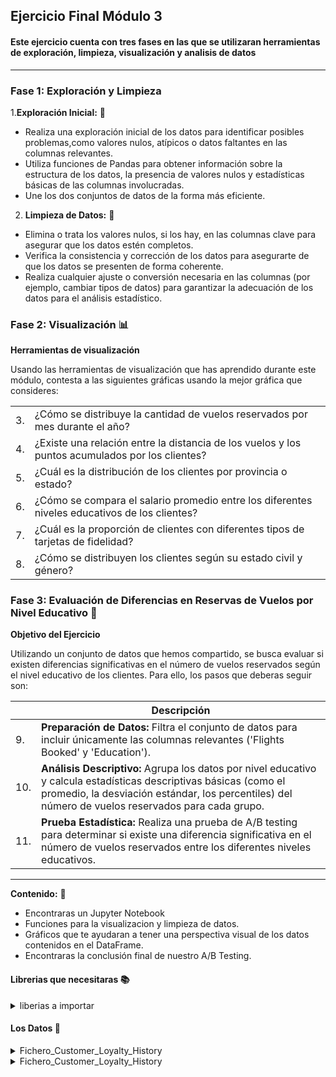 ## Ejercicio Final Módulo 3

#### Este ejercicio cuenta con tres fases en las que se utilizaran herramientas de exploración, limpieza, visualización y analisis de datos 

______________________________________________________________________________________________________________________________________________________________

### Fase 1: Exploración y Limpieza


1.**Exploración Inicial:** 🔎

* Realiza una exploración inicial de los datos para identificar posibles problemas,como valores nulos, atípicos o datos faltantes en las columnas relevantes.
* Utiliza funciones de Pandas para obtener información sobre la estructura de los datos, la presencia de valores nulos y estadísticas básicas de las columnas 
  involucradas.
* Une los dos conjuntos de datos de la forma más eficiente.

2. **Limpieza de Datos:** 🧹
  
* Elimina o trata los valores nulos, si los hay, en las columnas clave para asegurar que los datos estén completos.
* Verifica la consistencia y corrección de los datos para asegurarte de que los datos se presenten de forma coherente.
* Realiza cualquier ajuste o conversión necesaria en las columnas (por ejemplo, cambiar tipos de datos) para garantizar la adecuación de los datos para el 
  análisis estadístico.

### Fase 2: Visualización 📊

**Herramientas de visualización**
  
Usando las herramientas de visualización que has aprendido durante este módulo, contesta a las  siguientes gráficas usando la mejor gráfica que consideres:
  
|                 |                                                         |
| ----------------|---------------------------------------------------------|
|3.| ¿Cómo se distribuye la cantidad de vuelos reservados por mes durante el año?|
|4.| ¿Existe una relación entre la distancia de los vuelos y los puntos acumulados por los clientes?|
|5.|¿Cuál es la distribución de los clientes por provincia o estado?|
|6.|¿Cómo se compara el salario promedio entre los diferentes niveles educativos de los clientes?|
|7.| ¿Cuál es la proporción de clientes con diferentes tipos de tarjetas de fidelidad?|
|8.|¿Cómo se distribuyen los clientes según su estado civil y género?|



### Fase 3: Evaluación de Diferencias en Reservas de Vuelos por Nivel Educativo 🔬

**Objetivo del Ejercicio**

Utilizando un conjunto de datos que hemos compartido, se busca evaluar si existen diferencias significativas en el número de vuelos reservados según el nivel educativo de los clientes. Para 
ello, los pasos que deberas seguir son:

|  | Descripción                                                                                                                      |
|--|----------------------------------------------------------------------------------------------------------------------------------|
|9.|  **Preparación de Datos:** Filtra el conjunto de datos para incluir únicamente las columnas relevantes ('Flights Booked' y 'Education'). |
|10.| **Análisis Descriptivo:** Agrupa los datos por nivel educativo y calcula estadísticas descriptivas básicas (como el promedio, la desviación estándar, los percentiles) del número de vuelos reservados para cada grupo. |
|11.| **Prueba Estadística:** Realiza una prueba de A/B testing para determinar si existe una diferencia significativa en el número de vuelos reservados entre los diferentes niveles educativos. |

______________________________________________________________________________________________________________________________________________________________

**Contenido:** 💾
   
* Encontraras un Jupyter Notebook
* Funciones para la visualizacion y limpieza de datos.
* Gráficos que te ayudaran a tener una perspectiva visual de los datos contenidos en el DataFrame.
* Encontraras la conclusión final de nuestro A/B Testing.


#### Librerias que necesitaras 📚

<details><summary>liberias a importar</summary>
  
#### Evaluar las distribuciones de las variables

* **import pandas as pd**
* **import numpy as np**

#### Visualización.

* **import matplotlib.pyplot as plt**
* **import seaborn as sns**

#### Evaluar la linealidad de las relaciones entre variables.
#### Evaluar las distribuciones de las variables.

* **import scipy**

</details>
</details>

#### Los Datos 📂

<details><summary>Fichero_Customer_Loyalty_History</summary>
  <csv src="Promo-H-DA-modulo3-evaluacion-final-Paola_Sanchez\csv\Customer Loyalty History.csv" alt="Customer Loyalty History.csv">
</details>

<details><summary>Fichero_Customer_Loyalty_History</summary>
  <csv src="Promo-H-DA-modulo3-evaluacion-final-Paola_Sanchez\csv\Customer Flight Activity.csv" alt="Customer Flight Activity.csv">
</details>
    

